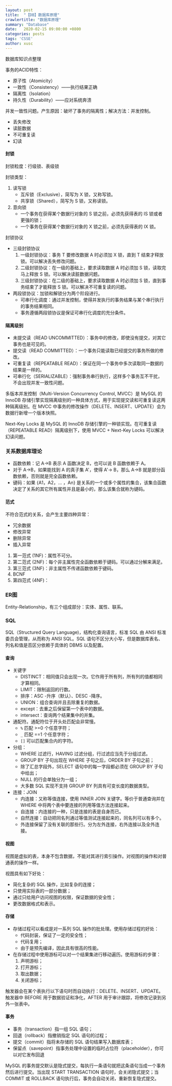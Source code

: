 ```yaml
---
layout: post
title:  "【DB】数据库原理"
crawlertitle: "数据库原理"
summary: "Database"
date:   2020-02-15 09:00:00 +0800
categories: posts
tags: 'CSSE'
author: xusc
---
```


数据库知识点整理

事务的ACID特性：
- 原子性（Atomicity）
- 一致性（Consistency）——执行结果正确
- 隔离性（Isolation）
- 持久性（Durability）——应对系统奔溃

并发一致性问题。产生原因：破坏了事务的隔离性；解决方法：并发控制。
- 丢失修改
- 读脏数据
- 不可重复读
- 幻读

#### 封锁
封锁粒度：行级锁、表级锁

封锁类型：
1. 读写锁
   - 互斥锁（Exclusive），简写为 X 锁，又称写锁。
   - 共享锁（Shared），简写为 S 锁，又称读锁。
2. 意向锁
   - 一个事务在获得某个数据行对象的 S 锁之前，必须先获得表的 IS 锁或者更强的锁；
   - 一个事务在获得某个数据行对象的 X 锁之前，必须先获得表的 IX 锁。

封锁协议
- 三级封锁协议
  1. 一级封锁协议：事务 T 要修改数据 A 时必须加 X 锁，直到 T 结束才释放锁。可以解决丢失修改问题。
  2. 二级封锁协议：在一级的基础上，要求读取数据 A 时必须加 S 锁，读取完马上释放 S 锁。可以解决读脏数据问题。
  3. 三级封锁协议：在二级的基础上，要求读取数据 A 时必须加 S 锁，直到事务结束了才能释放 S 锁。可以解决不可重复读的问题。
- 两段锁协议：加锁和解锁分为两个阶段进行。
  - 可串行化调度：通过并发控制，使得并发执行的事务结果与某个串行执行的事务结果相同。
  - 事务遵循两段锁协议是保证可串行化调度的充分条件。

#### 隔离级别
- 未提交读（READ UNCOMMITTED）：事务中的修改，即使没有提交，对其它事务也是可见的。
- 提交读（READ COMMITTED）：一个事务只能读取已经提交的事务所做的修改。
- 可重复读（REPEATABLE READ）：保证在同一个事务中多次读取同一数据的结果是一样的。
- 可串行化（SERIALIZABLE）：强制事务串行执行，这样多个事务互不干扰，不会出现并发一致性问题。

多版本并发控制（Multi-Version Concurrency Control, MVCC）是 MySQL 的 InnoDB 存储引擎实现隔离级别的一种具体方式，用于实现提交读和可重复读这两种隔离级别。在 MVCC 中事务的修改操作（DELETE、INSERT、UPDATE）会为数据行新增一个版本快照。

Next-Key Locks 是 MySQL 的 InnoDB 存储引擎的一种锁实现。在可重复读（REPEATABLE READ）隔离级别下，使用 MVCC + Next-Key Locks 可以解决幻读问题。

### 关系数据库理论
- 函数依赖：记 A->B 表示 A 函数决定 B，也可以说 B 函数依赖于 A。
- 对于 A->B，如果能找到 A 的真子集 A'，使得 A'-> B，那么 A->B 就是部分函数依赖，否则就是完全函数依赖。
- 键码：如果 {A1，A2，... ，An} 是关系的一个或多个属性的集合，该集合函数决定了关系的其它所有属性并且是最小的，那么该集合就称为键码。

#### 范式
不符合范式的关系，会产生主要四种异常：
- 冗余数据
- 修改异常
- 删除异常
- 插入异常

1. 第一范式 (1NF)：属性不可分。
2. 第二范式 (2NF)：每个非主属性完全函数依赖于键码。可以通过分解来满足。
3. 第三范式 (3NF)：非主属性不传递函数依赖于键码。
4. BCNF
5. 第四范式 (4NF)：

### ER图
Entity-Relationship，有三个组成部分：实体、属性、联系。

### SQL
SQL（Structured Query Language)，结构化查询语言，标准 SQL 由 ANSI 标准委员会管理，从而称为 ANSI SQL。SQL 语句不区分大小写，但是数据库表名、列名和值是否区分依赖于具体的 DBMS 以及配置。

#### 查询
- 关键字
  - DISTINCT：相同值只会出现一次。它作用于所有列，所有列的值都相同才算相同。
  - LIMIT：限制返回的行数。
  - 排序：ASC -升序（默认）、DESC -降序。
  - UNION：组合查询并且去除重复的数据。
  - except：去重之后保留第一个表中的数据。
  - intersect：查询两个结果集中的并集。
- 通配符。通配符位于开头处匹配会非常慢。
  - `%` 匹配 >=0 个任意字符；
  - `_` 匹配 ==1 个任意字符；
  - `[]` 可以匹配集合内的字符。
- 分组：
  - WHERE 过滤行，HAVING 过滤分组，行过滤应当先于分组过滤。
  - GROUP BY 子句出现在 WHERE 子句之后，ORDER BY 子句之前；
  - 除了汇总字段外，SELECT 语句中的每一字段都必须在 GROUP BY 子句中给出；
  - NULL 的行会单独分为一组；
  - 大多数 SQL 实现不支持 GROUP BY 列具有可变长度的数据类型。
- 连接：JOIN 
  - 内连接：又称等值连接，使用 INNER JOIN 关键字。等价于普通查询并在 WHERE 中将两个表中要连接的列用等值方法连接起来。
  - 自连接：内连接的一种，只是连接的表是自身而已。
  - 自然连接：自动把同名列通过等值测试连接起来的，同名列可以有多个。
  - 外连接保留了没有关联的那些行。分为左外连接，右外连接以及全外连接。

#### 视图
视图是虚拟的表，本身不包含数据，不能对其进行索引操作。对视图的操作和对普通表的操作一样。

视图具有如下好处：
- 简化复杂的 SQL 操作，比如复杂的连接；
- 只使用实际表的一部分数据；
- 通过只给用户访问视图的权限，保证数据的安全性；
- 更改数据格式和表示。

#### 存储
- 存储过程可以看成是对一系列 SQL 操作的批处理。使用存储过程的好处：
  - 代码封装，保证了一定的安全性；
  - 代码复用；
  - 由于是预先编译，因此具有很高的性能。
- 在存储过程中使用游标可以对一个结果集进行移动遍历。使用游标的步骤：
  1. 声明游标；
  2. 打开游标；
  3. 取出数据；
  4. 关闭游标；

触发器会在某个表执行以下语句时而自动执行：DELETE、INSERT、UPDATE。触发器中 BEFORE 用于数据验证和净化，AFTER 用于审计跟踪，将修改记录到另外一张表中。

#### 事务
- 事务（transaction）指一组 SQL 语句；
- 回退（rollback）指撤销指定 SQL 语句的过程；
- 提交（commit）指将未存储的 SQL 语句结果写入数据库表；
- 保留点（savepoint）指事务处理中设置的临时占位符（placeholder），你可以对它发布回退

MySQL 的事务提交默认是隐式提交，每执行一条语句就把这条语句当成一个事务然后进行提交。当出现 START TRANSACTION 语句时，会关闭隐式提交；当 COMMIT 或 ROLLBACK 语句执行后，事务会自动关闭，重新恢复隐式提交。


